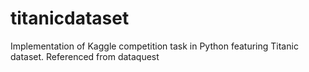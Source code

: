 # titanicdataset


Implementation of Kaggle competition task in Python featuring Titanic dataset.
Referenced from dataquest
